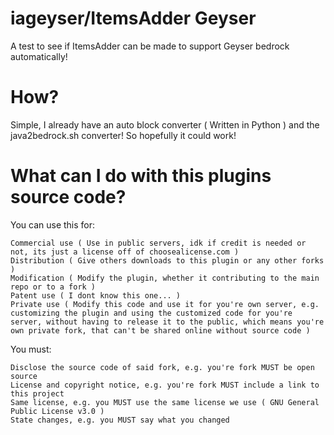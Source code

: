 # iageyser/ItemsAdder Geyser
A test to see if ItemsAdder can be made to support Geyser bedrock automatically!

# How?
Simple, I already have an auto block converter ( Written in Python ) and the java2bedrock.sh converter! So hopefully it could work!

# What can I do with this plugins source code?
You can use this for:

    Commercial use ( Use in public servers, idk if credit is needed or not, its just a license off of choosealicense.com )
    Distribution ( Give others downloads to this plugin or any other forks )
    Modification ( Modify the plugin, whether it contributing to the main repo or to a fork )
    Patent use ( I dont know this one... )
    Private use ( Modify this code and use it for you're own server, e.g. customizing the plugin and using the customized code for you're server, without having to release it to the public, which means you're own private fork, that can't be shared online without source code )

You must:

    
    Disclose the source code of said fork, e.g. you're fork MUST be open source
    License and copyright notice, e.g. you're fork MUST include a link to this project
    Same license, e.g. you MUST use the same license we use ( GNU General Public License v3.0 )
    State changes, e.g. you MUST say what you changed
